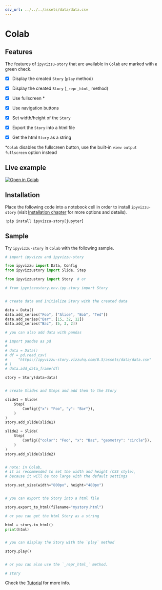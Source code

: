```yaml
---
csv_url: ../../../assets/data/data.csv
---
```


# Colab

## Features

The features of `ipyvizzu-story` that are available in `Colab` are marked with a
green check.

- [x] Display the created `Story` (`play` method)

- [x] Display the created `Story` (`_repr_html_` method)

- [x] Use fullscreen \*

- [x] Use navigation buttons

- [x] Set width/height of the `Story`

- [x] Export the `Story` into a html file

- [x] Get the html `Story` as a string

\*`Colab` disables the fullscreen button, use the built-in
`view output fullscreen` option instead

## Live example

[![Open in Colab](https://colab.research.google.com/assets/colab-badge.svg)](https://colab.research.google.com/drive/1VnmuPHm7Ynk6aZiWN0QcnIqGGW5ODnFf?usp=sharing)

## Installation

Place the following code into a notebook cell in order to install
`ipyvizzu-story` (visit [Installation chapter](../../installation.md) for more
options and details).

```
!pip install ipyvizzu-story[jupyter]
```

## Sample

Try `ipyvizzu-story` in `Colab` with the following sample.

```python
# import ipyvizzu and ipyvizzu-story

from ipyvizzu import Data, Config
from ipyvizzustory import Slide, Step

from ipyvizzustory import Story  # or

# from ipyvizzustory.env.ipy.story import Story


# create data and initialize Story with the created data

data = Data()
data.add_series("Foo", ["Alice", "Bob", "Ted"])
data.add_series("Bar", [15, 32, 12])
data.add_series("Baz", [5, 3, 2])

# you can also add data with pandas

# import pandas as pd
#
# data = Data()
# df = pd.read_csv(
#     "https://ipyvizzu-story.vizzuhq.com/0.5/assets/data/data.csv"
# )
# data.add_data_frame(df)

story = Story(data=data)


# create Slides and Steps and add them to the Story

slide1 = Slide(
    Step(
        Config({"x": "Foo", "y": "Bar"}),
    )
)
story.add_slide(slide1)

slide2 = Slide(
    Step(
        Config({"color": "Foo", "x": "Baz", "geometry": "circle"}),
    )
)
story.add_slide(slide2)


# note: in Colab,
# it is recommended to set the width and height (CSS style),
# because it will be too large with the default settings

story.set_size(width="800px", height="480px")


# you can export the Story into a html file

story.export_to_html(filename="mystory.html")

# or you can get the html Story as a string

html = story.to_html()
print(html)


# you can display the Story with the `play` method

story.play()


# or you can also use the `_repr_html_` method.

# story
```

Check the [Tutorial](../../tutorial/index.md) for more info.
